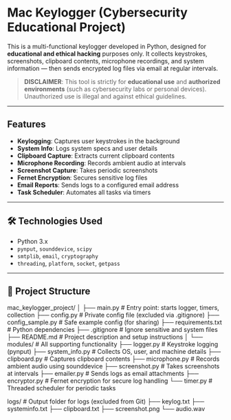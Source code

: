 # Mac Keylogger (Cybersecurity Educational Project)

This is a multi-functional keylogger developed in Python, designed for **educational and ethical hacking** purposes only. It collects keystrokes, screenshots, clipboard contents, microphone recordings, and system information — then sends encrypted log files via email at regular intervals.

> **DISCLAIMER**: This tool is strictly for **educational use** and **authorized environments** (such as cybersecurity labs or personal devices). Unauthorized use is illegal and against ethical guidelines.

---

##  Features

- **Keylogging**: Captures user keystrokes in the background
- **System Info**: Logs system specs and user details
- **Clipboard Capture**: Extracts current clipboard contents
- **Microphone Recording**: Records ambient audio at intervals
- **Screenshot Capture**: Takes periodic screenshots
- **Fernet Encryption**: Secures sensitive log files
- **Email Reports**: Sends logs to a configured email address
- **Task Scheduler**: Automates all tasks via timers

---

## 🛠️ Technologies Used

- Python 3.x
- `pynput`, `sounddevice`, `scipy`
- `smtplib`, `email`, `cryptography`
- `threading`, `platform`, `socket`, `getpass`

---

## 📁 Project Structure
mac_keylogger_project/
│
├── main.py                     # Entry point: starts logger, timers, collection
├── config.py                   # Private config file (excluded via .gitignore)
├── config_sample.py            # Safe example config (for sharing)
├── requirements.txt            # Python dependencies
├── .gitignore                  # Ignore sensitive and system files
├── README.md                   # Project description and setup instructions
│
└── modules/                    # All supporting functionality
    ├── logger.py               # Keystroke logging (pynput)
    ├── system_info.py          # Collects OS, user, and machine details
    ├── clipboard.py            # Captures clipboard contents
    ├── microphone.py           # Records ambient audio using sounddevice
    ├── screenshot.py           # Takes screenshots at intervals
    ├── emailer.py              # Sends logs as email attachments
    ├── encryptor.py            # Fernet encryption for secure log handling
    └── timer.py                # Threaded scheduler for periodic tasks

logs/                           # Output folder for logs (excluded from Git)
├── keylog.txt
├── systeminfo.txt
├── clipboard.txt
├── screenshot.png
└── audio.wav
